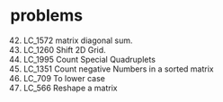 # problems

42. LC_1572 matrix diagonal sum.
43. LC_1260 Shift 2D Grid.
44. LC_1995 Count Special Quadruplets
45. LC_1351 Count negative Numbers in a sorted matrix
46. LC_709  To lower case
47. LC_566  Reshape a matrix
